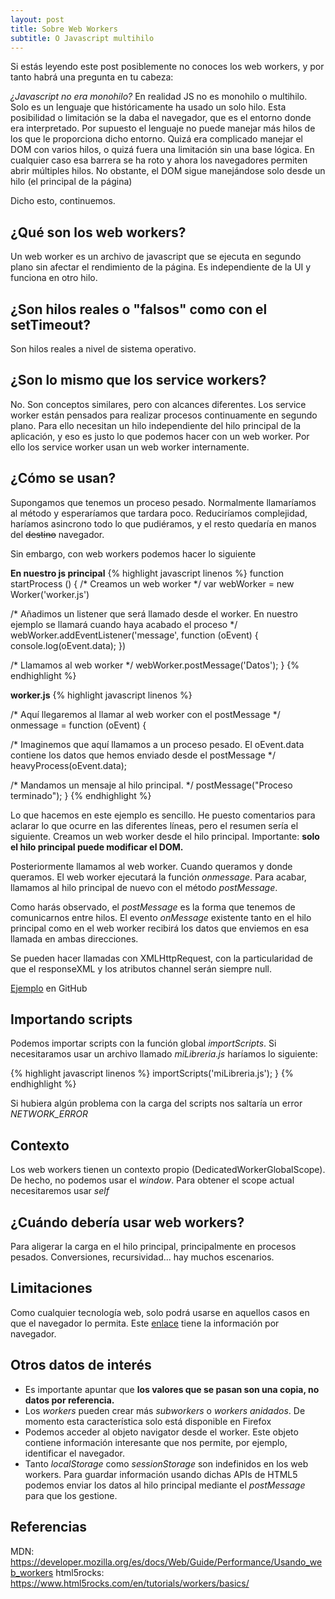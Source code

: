 ```yaml
---
layout: post
title: Sobre Web Workers
subtitle: O Javascript multihilo
---
```


Si estás leyendo este post posiblemente no conoces los web workers, y por tanto habrá una pregunta en tu cabeza:

*¿Javascript no era monohilo?*
En realidad JS no es monohilo o multihilo. Solo es un lenguaje que históricamente ha usado un solo hilo. Esta posibilidad o limitación se la daba el navegador, que es el entorno donde era interpretado. Por supuesto el lenguaje no puede manejar más hilos de los que le proporciona dicho entorno. Quizá era complicado manejar el DOM con varios hilos, o quizá fuera una limitación sin una base lógica. En cualquier caso esa barrera se ha roto y ahora los navegadores permiten abrir múltiples hilos. No obstante, el DOM sigue manejándose solo desde un hilo (el principal de la página)

Dicho esto, continuemos.

## ¿Qué son los web workers?
Un web worker es un archivo de javascript que se ejecuta en segundo plano sin afectar el rendimiento de la página. Es independiente de la UI y funciona en otro hilo.

## ¿Son hilos reales o "falsos" como con el setTimeout?
Son hilos reales a nivel de sistema operativo.

## ¿Son lo mismo que los service workers?
No. Son conceptos similares, pero con alcances diferentes. Los service worker están pensados para realizar procesos continuamente en segundo plano. Para ello necesitan un hilo independiente del hilo principal de la aplicación, y eso es justo lo que podemos hacer con un web worker. Por ello los service worker usan un web worker internamente. 

## ¿Cómo se usan?
Supongamos que tenemos un proceso pesado. Normalmente llamaríamos al método y esperaríamos que tardara poco. Reduciríamos complejidad, haríamos asincrono todo lo que pudiéramos, y el resto quedaría en manos del ~~destino~~ navegador.

Sin embargo, con web workers podemos hacer lo siguiente

**En nuestro js principal**
{% highlight javascript linenos %}
function startProcess () {
  /* Creamos un web worker */
  var webWorker = new Worker('worker.js')

  /* Añadimos un listener que será llamado desde el worker. En nuestro ejemplo se llamará cuando haya acabado el proceso */
  webWorker.addEventListener('message', function (oEvent) {
    console.log(oEvent.data);
  })

  /* Llamamos al web worker */
  webWorker.postMessage('Datos');
}
{% endhighlight %}

**worker.js**
{% highlight javascript linenos %}

/* Aquí llegaremos al llamar al web worker con el postMessage */
onmessage = function (oEvent) {				

  /* Imaginemos que aquí llamamos a un proceso pesado. El oEvent.data contiene los datos que hemos enviado desde el postMessage */
  heavyProcess(oEvent.data);

  /* Mandamos un mensaje al hilo principal. */
  postMessage("Proceso terminado");
}
{% endhighlight %}

Lo que hacemos en este ejemplo es sencillo. He puesto comentarios para aclarar lo que ocurre en las diferentes líneas, pero el resumen sería el siguiente. Creamos un web worker desde el hilo principal. Importante: **solo el hilo principal puede modificar el DOM.**

Posteriormente llamamos al web worker. Cuando queramos y donde queramos. El web worker ejecutará la función *onmessage*. Para acabar, llamamos al hilo principal de nuevo con el método *postMessage*.

Como harás observado, el *postMessage* es la forma que tenemos de comunicarnos entre hilos. El evento *onMessage* existente tanto en el hilo principal como en el web worker recibirá los datos que enviemos en esa llamada en ambas direcciones.

Se pueden hacer llamadas con XMLHttpRequest, con la particularidad de que el responseXML y los atributos channel serán siempre null.

[Ejemplo](https://github.com/DavidColladoGitHub/blogExamples/tree/master/web%20workers) en GitHub

## Importando scripts
Podemos importar scripts con la función global *importScripts*. Si necesitaramos usar un archivo llamado *miLibreria.js* haríamos lo siguiente:

{% highlight javascript linenos %}
importScripts('miLibreria.js'); 
}
{% endhighlight %}

Si hubiera algún problema con la carga del scripts nos saltaría un error *NETWORK_ERROR*

## Contexto
Los web workers tienen un contexto propio (DedicatedWorkerGlobalScope). De hecho, no podemos usar el *window*. Para obtener el scope actual necesitaremos usar *self*

## ¿Cuándo debería usar web workers?
Para aligerar la carga en el hilo principal, principalmente en procesos pesados. Conversiones, recursividad... hay muchos escenarios.

## Limitaciones
Como cualquier tecnología web, solo podrá usarse en aquellos casos en que el navegador lo permita. Este [enlace](http://caniuse.com/#feat=webworkers) tiene la información por navegador.

## Otros datos de interés
* Es importante apuntar que **los valores que se pasan son una copia, no datos por referencia.** 
* Los *workers* pueden crear más *subworkers* o *workers anidados*. De momento esta característica solo está disponible en Firefox
* Podemos acceder al objeto navigator desde el worker. Este objeto contiene información interesante que nos permite, por ejemplo, identificar el navegador.
* Tanto *localStorage* como *sessionStorage* son indefinidos en los web workers. Para guardar información usando dichas APIs de HTML5 podemos enviar los datos al hilo principal mediante el *postMessage* para que los gestione.


## Referencias
MDN: <https://developer.mozilla.org/es/docs/Web/Guide/Performance/Usando_web_workers>
html5rocks: <https://www.html5rocks.com/en/tutorials/workers/basics/>
